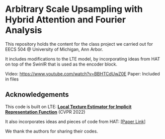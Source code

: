 # Arbitrary Scale Upsampling with Hybrid Attention and Fourier Analysis

This repository holds the content for the class project we carried out for EECS 504 @ University of Michigan, Ann Arbor.

It includes modifications to the LTE model, by incorporating ideas from HAT on top of the SwinIR that is used as the encoder block.

Video: https://www.youtube.com/watch?v=BBHTCdUwZ0E
Paper: Included in files

## Acknowledgements
This code is built on LTE: 
[**Local Texture Estimator for Implicit Representation Function**](https://ipl.dgist.ac.kr/LTE_cvpr.pdf) (CVPR 2022)

It also incorporates ideas and pieces of code from HAT:
[[Paper Link]](https://arxiv.org/abs/2205.04437) 

We thank the authors for sharing their codes.
